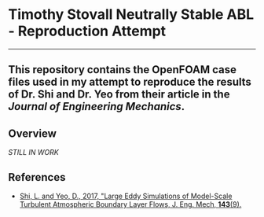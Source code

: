 # **Timothy Stovall Neutrally Stable ABL - Reproduction Attempt**

----------
This repository contains the OpenFOAM case files used in my attempt to reproduce the results of Dr. Shi and Dr. Yeo from their article in the *Journal of Engineering Mechanics*.
----------


Overview
--------
*STILL IN WORK*

References
----------
- [Shi, L. and Yeo, D., 2017, "Large Eddy Simulations of Model-Scale Turbulent Atmospheric Boundary Layer Flows, J. Eng. Mech, __143__(9).][3]

[3]: http://ascelibrary.org/doi/abs/10.1061/(ASCE)EM.1943-7889.0001281
